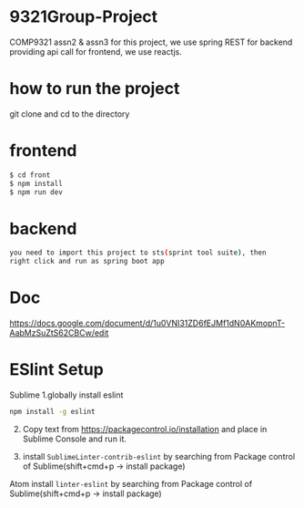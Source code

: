 # 9321Group-Project
COMP9321 assn2 &amp; assn3
for this project, we use spring REST for backend providing api call
for frontend, we use reactjs.
# how to run the project
git clone and cd to the directory
# frontend

```sh
$ cd front
$ npm install
$ npm run dev
```

# backend

```sh
you need to import this project to sts(sprint tool suite), then
right click and run as spring boot app
```

# Doc
https://docs.google.com/document/d/1u0VNI31ZD6fEJMf1dN0AKmopnT-AabMzSuZtS62CBCw/edit

# ESlint Setup
Sublime
1.globally install eslint
```sh
npm install -g eslint
```
2. Copy text from https://packagecontrol.io/installation and place in Sublime Console and run it.

3. install `SublimeLinter-contrib-eslint` by searching from Package control of Sublime(shift+cmd+p -> install package)

Atom
install `linter-eslint` by searching from Package control of Sublime(shift+cmd+p -> install package)
